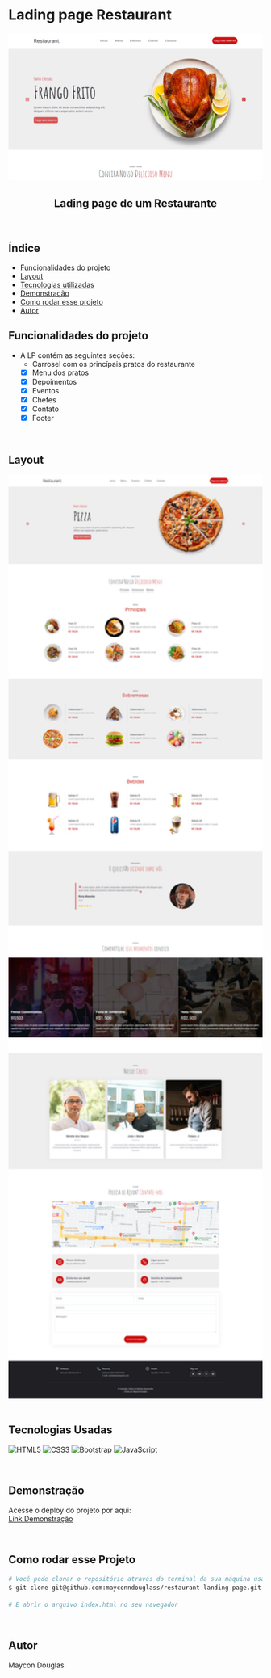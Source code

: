 # Lading page Restaurant
<!-- ![Lading Page](./assets/first-image.png) -->
<div align="center">
  <img src="./assets/first-image.png" alt="Imagem LP restaurant" style="width:700px;">
</div>

<div align="center">
  <h2>Lading page de um Restaurante</h2>
</div>

</br>


## Índice
- <a href="#funcionalidades">Funcionalidades do projeto</a>
- <a href="#layout">Layout<a>
- <a href="#tecnologias">Tecnologias utilizadas</a>
- <a href="#demonstracao">Demonstração</a>
- <a href="#rodar-projeto">Como rodar esse projeto</a>
- <a href="#autor">Autor</a>

## Funcionalidades do projeto
  - A LP contém as seguintes seções:
    - Carrosel com os princípais pratos do restaurante
    - [x] Menu dos pratos
    - [x] Depoimentos
    - [x] Eventos
    - [x] Chefes
    - [x] Contato
    - [x] Footer

</br>

## Layout

<!-- ![Lading Page](./assets/FireShot%20Capture%20001%20-%20Restaurant%20.png) -->
<div align="center">
  <img src="./assets/FireShot%20Capture%20001%20-%20Restaurant%20.png" alt="Lading Page Restaurant" style="width:700px;">
</div>

</br>


## Tecnologias Usadas
![HTML5](https://img.shields.io/badge/html5-%23E34F26.svg?style=for-the-badge&logo=html5&logoColor=white)
![CSS3](https://img.shields.io/badge/css3-%231572B6.svg?style=for-the-badge&logo=css3&logoColor=white)
![Bootstrap](https://img.shields.io/badge/bootstrap-%23563D7C.svg?style=for-the-badge&logo=bootstrap&logoColor=white)
![JavaScript](https://img.shields.io/badge/javascript-%23323330.svg?style=for-the-badge&logo=javascript&logoColor=%23F7DF1E)

</br>


## Demonstração
Acesse o deploy do projeto por aqui:<br>
[Link Demonstração](https://mayconndouglass.github.io/restaurant-landing-page/)

</br>

## Como rodar esse Projeto
```bash
# Você pode clonar o repositório através do terminal da sua máquina usando:
$ git clone git@github.com:mayconndouglass/restaurant-landing-page.git

# E abrir o arquivo index.html no seu navegador
```
</br>

## Autor
Maycon Douglas